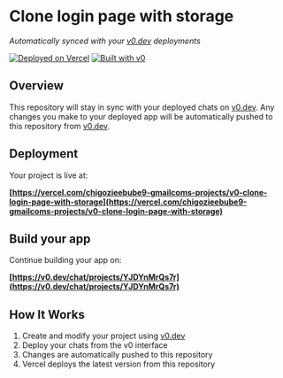 # Clone login page with storage

*Automatically synced with your [v0.dev](https://v0.dev) deployments*

[![Deployed on Vercel](https://img.shields.io/badge/Deployed%20on-Vercel-black?style=for-the-badge&logo=vercel)](https://vercel.com/chigozieebube9-gmailcoms-projects/v0-clone-login-page-with-storage)
[![Built with v0](https://img.shields.io/badge/Built%20with-v0.dev-black?style=for-the-badge)](https://v0.dev/chat/projects/YJDYnMrQs7r)

## Overview

This repository will stay in sync with your deployed chats on [v0.dev](https://v0.dev).
Any changes you make to your deployed app will be automatically pushed to this repository from [v0.dev](https://v0.dev).

## Deployment

Your project is live at:

**[https://vercel.com/chigozieebube9-gmailcoms-projects/v0-clone-login-page-with-storage](https://vercel.com/chigozieebube9-gmailcoms-projects/v0-clone-login-page-with-storage)**

## Build your app

Continue building your app on:

**[https://v0.dev/chat/projects/YJDYnMrQs7r](https://v0.dev/chat/projects/YJDYnMrQs7r)**

## How It Works

1. Create and modify your project using [v0.dev](https://v0.dev)
2. Deploy your chats from the v0 interface
3. Changes are automatically pushed to this repository
4. Vercel deploys the latest version from this repository
